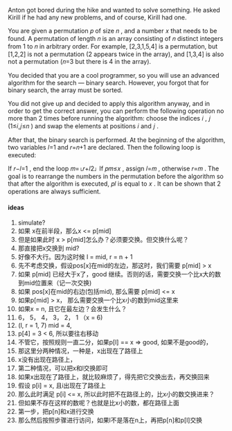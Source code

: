 Anton got bored during the hike and wanted to solve something. He asked Kirill if he had any new problems, and of course, Kirill had one.

You are given a permutation 𝑝
 of size 𝑛
, and a number 𝑥
 that needs to be found. A permutation of length 𝑛
 is an array consisting of 𝑛
 distinct integers from 1
 to 𝑛
 in arbitrary order. For example, [2,3,1,5,4]
 is a permutation, but [1,2,2]
 is not a permutation (2
 appears twice in the array), and [1,3,4]
 is also not a permutation (𝑛=3
 but there is 4
 in the array).

You decided that you are a cool programmer, so you will use an advanced algorithm for the search — binary search. However, you forgot that for binary search, the array must be sorted.

You did not give up and decided to apply this algorithm anyway, and in order to get the correct answer, you can perform the following operation no more than 2
 times before running the algorithm: choose the indices 𝑖
, 𝑗
 (1≤𝑖,𝑗≤𝑛
) and swap the elements at positions 𝑖
 and 𝑗
.

After that, the binary search is performed. At the beginning of the algorithm, two variables 𝑙=1
 and 𝑟=𝑛+1
 are declared. Then the following loop is executed:

If 𝑟−𝑙=1
, end the loop
𝑚=⌊𝑟+𝑙2⌋
If 𝑝𝑚≤𝑥
, assign 𝑙=𝑚
, otherwise 𝑟=𝑚
.
The goal is to rearrange the numbers in the permutation before the algorithm so that after the algorithm is executed, 𝑝𝑙
 is equal to 𝑥
. It can be shown that 2
 operations are always sufficient.

#### ideas
1. simulate? 
2. 如果 x在前半段，那么x <= p[mid]
3. 但是如果此时 x > p[mid]怎么办？必须要交换。但交换什么呢？
4. 那直接把x交换到 mid?
5. 好像不大行。因为这时候 l = mid, r = n + 1
6. 先不考虑交换，假设pos[x]在mid的左边，那这时，我们需要 p[mid] > x
7. 如果 p[mid] 已经大于x了，good 继续。否则的话，需要交换一个比x大的数到mid位置来（记一次交换)
8. 如果 pos[x]在mid的右边(包括mid), 那么需要 p[mid] <= x
9. 如果p[mid] > x， 那么需要交换一个比x小的数到mid这里来
10. 如果x = n, 且它在最左边？会发生什么？
11. 6， 5， 4， 3， 2， 1 （x = 6)
12. (l, r = 1, 7) mid = 4, 
13. p[4] = 3 < 6, 所以要往右移动
14. 不管它，按照规则一直二分，如果p[l] == x => good, 如果不是good的，
15. 那这里分两种情况，一种是，x出现在了路径上
16. x没有出现在路径上，
17. 第二种情况，可以把x和l交换即可
18. 如果x出现在了路径上，就比较麻烦了，得先把它交换出去，再交换回来
19. 假设 p[i] = x, 且i出现在了路径上
20. 那么此时满足 p[i] <= x, 所以此时把不在路径上的，比x小的数交换进来？
21. 但如果不存在这样的数呢？也就是比x小的数，都在路径上面
22. 第一步，把p[n]和x进行交换
23. 那么然后按照步骤进行访问，如果l不是落在n上，再把p[n]和p[l]交换